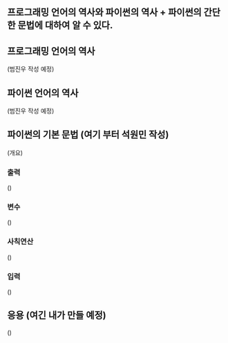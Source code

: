 ## 프로그래밍 언어의 역사와 파이썬의 역사 + 파이썬의 간단한 문법에 대하여 알 수 있다.

## 프로그래밍 언어의 역사
(범진우 작성 예정) 

## 파이썬 언어의 역사
(범진우 작성 예정)


## 파이썬의 기본 문법 (여기 부터 석원민 작성)
(개요)

### 출력
()

### 변수
()

### 사칙연산
()

### 입력
()

## 응용 (여긴 내가 만들 예정)
()
